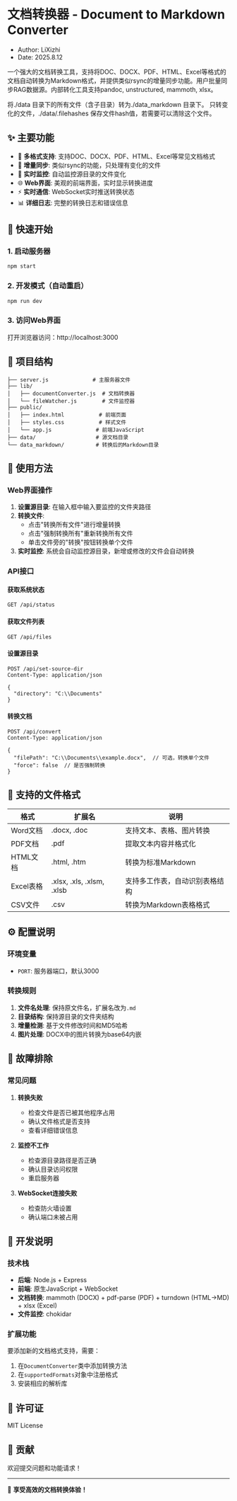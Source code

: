 # 文档转换器 - Document to Markdown Converter
- Author: LiXizhi
- Date: 2025.8.12

一个强大的文档转换工具，支持将DOC、DOCX、PDF、HTML、Excel等格式的文档自动转换为Markdown格式，并提供类似rsync的增量同步功能。用户批量同步RAG数据源。内部转化工具支持pandoc, unstructured, mammoth, xlsx。 

将./data 目录下的所有文件（含子目录）转为./data_markdown 目录下。 只转变化的文件，./data/.filehashes 保存文件hash值，若需要可以清除这个文件。 

## ✨ 主要功能

- 📄 **多格式支持**: 支持DOC、DOCX、PDF、HTML、Excel等常见文档格式
- 🔄 **增量同步**: 类似rsync的功能，只处理有变化的文件
- 👀 **实时监控**: 自动监控源目录的文件变化
- 🌐 **Web界面**: 美观的前端界面，实时显示转换进度
- ⚡ **实时通信**: WebSocket实时推送转换状态
- 📊 **详细日志**: 完整的转换日志和错误信息

## 🚀 快速开始

### 1. 启动服务器

```bash
npm start
```

### 2. 开发模式（自动重启）

```bash
npm run dev
```

### 3. 访问Web界面

打开浏览器访问：http://localhost:3000

## 📁 项目结构

```
├── server.js              # 主服务器文件
├── lib/
│   ├── documentConverter.js  # 文档转换器
│   └── fileWatcher.js        # 文件监控器
├── public/
│   ├── index.html           # 前端页面
│   ├── styles.css           # 样式文件
│   └── app.js              # 前端JavaScript
├── data/                   # 源文档目录
└── data_markdown/          # 转换后的Markdown目录
```

## 🎯 使用方法

### Web界面操作

1. **设置源目录**: 在输入框中输入要监控的文件夹路径
2. **转换文件**: 
   - 点击"转换所有文件"进行增量转换
   - 点击"强制转换所有"重新转换所有文件
   - 单击文件旁的"转换"按钮转换单个文件
3. **实时监控**: 系统会自动监控源目录，新增或修改的文件会自动转换

### API接口

#### 获取系统状态
```http
GET /api/status
```

#### 获取文件列表
```http
GET /api/files
```

#### 设置源目录
```http
POST /api/set-source-dir
Content-Type: application/json

{
  "directory": "C:\\Documents"
}
```

#### 转换文档
```http
POST /api/convert
Content-Type: application/json

{
  "filePath": "C:\\Documents\\example.docx",  // 可选，转换单个文件
  "force": false  // 是否强制转换
}
```

## 🔧 支持的文件格式

| 格式 | 扩展名 | 说明 |
|------|--------|------|
| Word文档 | .docx, .doc | 支持文本、表格、图片转换 |
| PDF文档 | .pdf | 提取文本内容并格式化 |
| HTML文档 | .html, .htm | 转换为标准Markdown |
| Excel表格 | .xlsx, .xls, .xlsm, .xlsb | 支持多工作表，自动识别表格结构 |
| CSV文件 | .csv | 转换为Markdown表格格式 |

## ⚙️ 配置说明

### 环境变量

- `PORT`: 服务器端口，默认3000

### 转换规则

1. **文件名处理**: 保持原文件名，扩展名改为`.md`
2. **目录结构**: 保持源目录的文件夹结构
3. **增量检测**: 基于文件修改时间和MD5哈希
4. **图片处理**: DOCX中的图片转换为base64内嵌

## 🐛 故障排除

### 常见问题

1. **转换失败**
   - 检查文件是否已被其他程序占用
   - 确认文件格式是否支持
   - 查看详细错误信息

2. **监控不工作**
   - 检查源目录路径是否正确
   - 确认目录访问权限
   - 重启服务器

3. **WebSocket连接失败**
   - 检查防火墙设置
   - 确认端口未被占用

## 📝 开发说明

### 技术栈

- **后端**: Node.js + Express
- **前端**: 原生JavaScript + WebSocket
- **文档转换**: mammoth (DOCX) + pdf-parse (PDF) + turndown (HTML→MD) + xlsx (Excel)
- **文件监控**: chokidar

### 扩展功能

要添加新的文档格式支持，需要：

1. 在`DocumentConverter`类中添加转换方法
2. 在`supportedFormats`对象中注册格式
3. 安装相应的解析库

## 📄 许可证

MIT License

## 🤝 贡献

欢迎提交问题和功能请求！

---

🚀 **享受高效的文档转换体验！**
